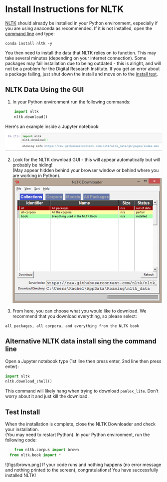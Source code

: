 Install Instructions for NLTK 
=============================

[NLTK](http://www.nltk.org/) should already be installed in your Python environment, especially if you are using anaconda as recommended. If
it is not installed, open the [command line]() and type:

```
conda install nltk -y
```

You then need to install the data that NLTK relies on to function. This may take several minutes 
(depending on your internet connection). Some packages may fail 
installation due to being outdated - this is alright, and will not be a problem for the Digital Research Institute. If you get 
an error about a package failing, just shut down the install and move on to the [install test](#test-install).

NLTK Data Using the GUI
-----------------------
1. In your Python environment run the following commands:

```Python
    import nltk
    nltk.download()
```
Here's an example inside a Jupyter notebook:
![Jupyter notebook](figs/shell.png)

	
2. Look for the NLTK download GUI - this will appear automatically but will probably be hiding!  
(May appear hidden behind your browser window or behind where you are working in Python).
![NLTK downloader](figs/downloader.png)

3. From here, you can choose what you would like to download. We recommend that you download everything, so please select:

```text
all packages, all corpora, and everything from the NLTK book
```


Alternative NLTK data install sing the command line
----------------------------------------------------
 
Open a Jupyter notebook type (1st line then press enter, 2nd line then press enter):

```python
import nltk
nltk.download_shell()
```

This command will likely hang when trying to download `panlex_lite`. Don't worry about it and just kill the download.



Test Install
------------
When the installation is complete, close the NLTK Downloader and check your installation.  
(You may need to restart Python). In your Python environment, run the following code:

```Python
	from nltk.corpus import brown
  from nltk.book import *
```
![figs/brown.png]
If your code runs and nothing happens (no error message and nothing printed to the screen), congratulations! 
You have successfully installed NLTK!


